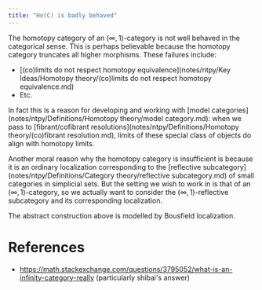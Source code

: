 ```yaml
---
title: "Ho(C) is badly behaved"
---
```


The homotopy category of an $(\infty,1)$-category is not well behaved in the categorical sense. This is perhaps believable because the homotopy category truncates all higher morphisms. These failures include:

- [(co)limits do not respect homotopy equivalence](notes/ntpy/Key Ideas/Homotopy theory/(co)limits do not respect homotopy equivalence.md)
- Etc. 

In fact this is a reason for developing and working with [model categories](notes/ntpy/Definitions/Homotopy theory/model category.md): when we pass to [fibrant/cofibrant resolutions](notes/ntpy/Definitions/Homotopy theory/(co)fibrant resolution.md), limits of these special class of objects do align with homotopy limits. 

Another moral reason why the homotopy category is insufficient is because it is an ordinary localization corresponding to the [reflective subcategory](notes/ntpy/Definitions/Category theory/reflective subcategory.md) of small categories in simplicial sets. But the setting we wish to work in is that of an $(\infty,1)$-category, so we actually want to consider the $(\infty,1)$-reflective subcategory and its corresponding localization.

The abstract construction above is modelled by Bousfield localization.

# References
- https://math.stackexchange.com/questions/3795052/what-is-an-infinity-category-really (particularly shibai's answer)
